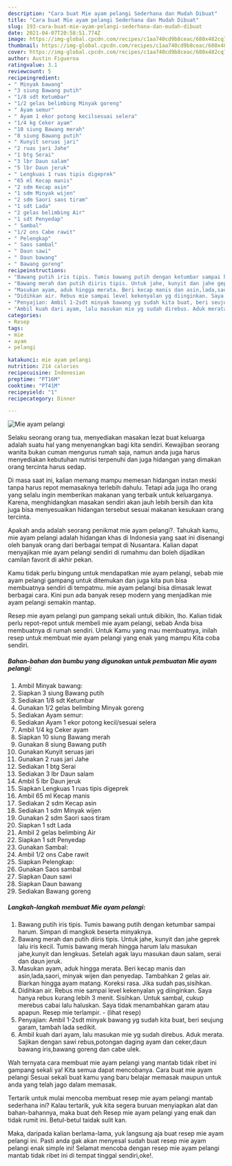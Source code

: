 ```yaml
---
description: "Cara buat Mie ayam pelangi Sederhana dan Mudah Dibuat"
title: "Cara buat Mie ayam pelangi Sederhana dan Mudah Dibuat"
slug: 193-cara-buat-mie-ayam-pelangi-sederhana-dan-mudah-dibuat
date: 2021-04-07T20:58:51.774Z
image: https://img-global.cpcdn.com/recipes/c1aa740cd9b8ceac/680x482cq70/mie-ayam-pelangi-foto-resep-utama.jpg
thumbnail: https://img-global.cpcdn.com/recipes/c1aa740cd9b8ceac/680x482cq70/mie-ayam-pelangi-foto-resep-utama.jpg
cover: https://img-global.cpcdn.com/recipes/c1aa740cd9b8ceac/680x482cq70/mie-ayam-pelangi-foto-resep-utama.jpg
author: Austin Figueroa
ratingvalue: 3.1
reviewcount: 5
recipeingredient:
- " Minyak bawang"
- "3 siung Bawang putih"
- "1/8 sdt Ketumbar"
- "1/2 gelas belimbing Minyak goreng"
- " Ayam semur"
- " Ayam 1 ekor potong kecilsesuai selera"
- "1/4 kg Ceker ayam"
- "10 siung Bawang merah"
- "8 siung Bawang putih"
- " Kunyit seruas jari"
- "2 ruas jari Jahe"
- "1 btg Serai"
- "3 lbr Daun salam"
- "5 lbr Daun jeruk"
- " Lengkuas 1 ruas tipis digeprek"
- "65 ml Kecap manis"
- "2 sdm Kecap asin"
- "1 sdm Minyak wijen"
- "2 sdm Saori saos tiram"
- "1 sdt Lada"
- "2 gelas belimbing Air"
- "1 sdt Penyedap"
- " Sambal"
- "1/2 ons Cabe rawit"
- " Pelengkap"
- " Saos sambal"
- " Daun sawi"
- " Daun bawang"
- " Bawang goreng"
recipeinstructions:
- "Bawang putih iris tipis. Tumis bawang putih dengan ketumbar sampai harum. Simpan di mangkok beserta minyaknya."
- "Bawang merah dan putih diiris tipis. Untuk jahe, kunyit dan jahe geprek lalu iris kecil. Tumis bawang merah hingga harum lalu masukan jahe,kunyit dan lengkuas. Setelah agak layu masukan daun salam, serai dan daun jeruk."
- "Masukan ayam, aduk hingga merata. Beri kecap manis dan asin,lada,saori, minyak wijen dan penyedap. Tambahkan 2 gelas air. Biarkan hingga ayam matang. Koreksi rasa. Jika sudah pas,sisihkan."
- "Didihkan air. Rebus mie sampai level kekenyalan yg diinginkan. Saya hanya rebus kurang lebih 3 menit. Sisihkan. Untuk sambal, cukup merebus cabai lalu haluskan. Saya tidak menambahkan garam atau apapun. Resep mie terlampir.           (lihat resep)"
- "Penyajian: Ambil 1-2sdt minyak bawang yg sudah kita buat, beri seujung garam, tambah lada sedikit."
- "Ambil kuah dari ayam, lalu masukan mie yg sudah direbus. Aduk merata. Sajikan dengan sawi rebus,potongan daging ayam dan ceker,daun bawang iris,bawang goreng dan cabe ulek."
categories:
- Resep
tags:
- mie
- ayam
- pelangi

katakunci: mie ayam pelangi 
nutrition: 214 calories
recipecuisine: Indonesian
preptime: "PT16M"
cooktime: "PT41M"
recipeyield: "1"
recipecategory: Dinner

---
```



![Mie ayam pelangi](https://img-global.cpcdn.com/recipes/c1aa740cd9b8ceac/680x482cq70/mie-ayam-pelangi-foto-resep-utama.jpg)

Selaku seorang orang tua, menyediakan masakan lezat buat keluarga adalah suatu hal yang menyenangkan bagi kita sendiri. Kewajiban seorang  wanita bukan cuman mengurus rumah saja, namun anda juga harus menyediakan kebutuhan nutrisi terpenuhi dan juga hidangan yang dimakan orang tercinta harus sedap.

Di masa  saat ini, kalian memang mampu memesan hidangan instan meski tanpa harus repot memasaknya terlebih dahulu. Tetapi ada juga lho orang yang selalu ingin memberikan makanan yang terbaik untuk keluarganya. Karena, menghidangkan masakan sendiri akan jauh lebih bersih dan kita juga bisa menyesuaikan hidangan tersebut sesuai makanan kesukaan orang tercinta. 



Apakah anda adalah seorang penikmat mie ayam pelangi?. Tahukah kamu, mie ayam pelangi adalah hidangan khas di Indonesia yang saat ini disenangi oleh banyak orang dari berbagai tempat di Nusantara. Kalian dapat menyajikan mie ayam pelangi sendiri di rumahmu dan boleh dijadikan camilan favorit di akhir pekan.

Kamu tidak perlu bingung untuk mendapatkan mie ayam pelangi, sebab mie ayam pelangi gampang untuk ditemukan dan juga kita pun bisa membuatnya sendiri di tempatmu. mie ayam pelangi bisa dimasak lewat berbagai cara. Kini pun ada banyak resep modern yang menjadikan mie ayam pelangi semakin mantap.

Resep mie ayam pelangi pun gampang sekali untuk dibikin, lho. Kalian tidak perlu repot-repot untuk membeli mie ayam pelangi, sebab Anda bisa membuatnya di rumah sendiri. Untuk Kamu yang mau membuatnya, inilah resep untuk membuat mie ayam pelangi yang enak yang mampu Kita coba sendiri.

<!--inarticleads1-->

##### Bahan-bahan dan bumbu yang digunakan untuk pembuatan Mie ayam pelangi:

1. Ambil  Minyak bawang:
1. Siapkan 3 siung Bawang putih
1. Sediakan 1/8 sdt Ketumbar
1. Gunakan 1/2 gelas belimbing Minyak goreng
1. Sediakan  Ayam semur:
1. Sediakan  Ayam 1 ekor potong kecil/sesuai selera
1. Ambil 1/4 kg Ceker ayam
1. Siapkan 10 siung Bawang merah
1. Gunakan 8 siung Bawang putih
1. Gunakan  Kunyit seruas jari
1. Gunakan 2 ruas jari Jahe
1. Sediakan 1 btg Serai
1. Sediakan 3 lbr Daun salam
1. Ambil 5 lbr Daun jeruk
1. Siapkan  Lengkuas 1 ruas tipis digeprek
1. Ambil 65 ml Kecap manis
1. Sediakan 2 sdm Kecap asin
1. Sediakan 1 sdm Minyak wijen
1. Gunakan 2 sdm Saori saos tiram
1. Siapkan 1 sdt Lada
1. Ambil 2 gelas belimbing Air
1. Siapkan 1 sdt Penyedap
1. Gunakan  Sambal:
1. Ambil 1/2 ons Cabe rawit
1. Siapkan  Pelengkap:
1. Gunakan  Saos sambal
1. Siapkan  Daun sawi
1. Siapkan  Daun bawang
1. Sediakan  Bawang goreng




<!--inarticleads2-->

##### Langkah-langkah membuat Mie ayam pelangi:

1. Bawang putih iris tipis. Tumis bawang putih dengan ketumbar sampai harum. Simpan di mangkok beserta minyaknya.
1. Bawang merah dan putih diiris tipis. Untuk jahe, kunyit dan jahe geprek lalu iris kecil. Tumis bawang merah hingga harum lalu masukan jahe,kunyit dan lengkuas. Setelah agak layu masukan daun salam, serai dan daun jeruk.
1. Masukan ayam, aduk hingga merata. Beri kecap manis dan asin,lada,saori, minyak wijen dan penyedap. Tambahkan 2 gelas air. Biarkan hingga ayam matang. Koreksi rasa. Jika sudah pas,sisihkan.
1. Didihkan air. Rebus mie sampai level kekenyalan yg diinginkan. Saya hanya rebus kurang lebih 3 menit. Sisihkan. Untuk sambal, cukup merebus cabai lalu haluskan. Saya tidak menambahkan garam atau apapun. Resep mie terlampir. -           (lihat resep)
1. Penyajian: Ambil 1-2sdt minyak bawang yg sudah kita buat, beri seujung garam, tambah lada sedikit.
1. Ambil kuah dari ayam, lalu masukan mie yg sudah direbus. Aduk merata. Sajikan dengan sawi rebus,potongan daging ayam dan ceker,daun bawang iris,bawang goreng dan cabe ulek.




Wah ternyata cara membuat mie ayam pelangi yang mantab tidak ribet ini gampang sekali ya! Kita semua dapat mencobanya. Cara buat mie ayam pelangi Sesuai sekali buat kamu yang baru belajar memasak maupun untuk anda yang telah jago dalam memasak.

Tertarik untuk mulai mencoba membuat resep mie ayam pelangi mantab sederhana ini? Kalau tertarik, yuk kita segera buruan menyiapkan alat dan bahan-bahannya, maka buat deh Resep mie ayam pelangi yang enak dan tidak rumit ini. Betul-betul taidak sulit kan. 

Maka, daripada kalian berlama-lama, yuk langsung aja buat resep mie ayam pelangi ini. Pasti anda gak akan menyesal sudah buat resep mie ayam pelangi enak simple ini! Selamat mencoba dengan resep mie ayam pelangi mantab tidak ribet ini di tempat tinggal sendiri,oke!.


